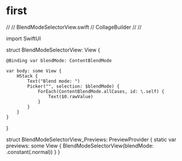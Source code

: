 # first
//
//  BlendModeSelectorView.swift
//  CollageBuilder
//
//

import SwiftUI

struct BlendModeSelectorView: View {
    
    @Binding var blendMode: ContentBlendMode
    
    var body: some View {
        HStack {
            Text("Blend mode: ")
            Picker("", selection: $blendMode) {
                ForEach(ContentBlendMode.allCases, id: \.self) {
                    Text($0.rawValue)
                }
            }
        }
    }
}

struct BlendModeSelectorView_Previews: PreviewProvider {
    static var previews: some View {
        BlendModeSelectorView(blendMode: .constant(.normal))
    }
}
